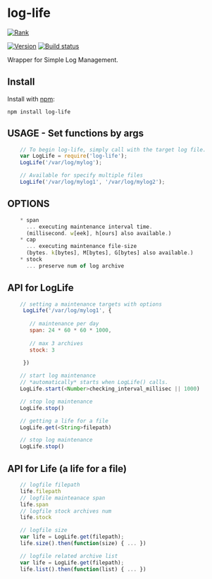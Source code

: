 # log-life
  
[![Rank](https://nodei.co/npm/log-life.png?downloads=true&amp;downloadRank=true&amp;stars=true)](https://nodei.co/npm/log-life/)  
  
[![Version](https://badge.fury.io/js/log-life.png)](https://npmjs.org/package/log-life)
[![Build status](https://travis-ci.org/ystskm/node-log-life.png)](https://travis-ci.org/ystskm/node-log-life)  
  
Wrapper for Simple Log Management.

## Install

Install with [npm](http://npmjs.org/):

    npm install log-life
    
## USAGE - Set functions by args

```js
    // To begin log-life, simply call with the target log file.
    var LogLife = require('log-life');
    LogLife('/var/log/mylog');
```

```js
    // Available for specify multiple files
    LogLife('/var/log/mylog1', '/var/log/mylog2');
```

## OPTIONS

```js
    * span  
      ... executing maintenance interval time.  
      (millisecond. w[eek], h[ours] also available.)
    * cap
      ... executing maintenance file-size  
      (bytes. k[bytes], M[bytes], G[bytes] also available.)
    * stock 
      ... preserve num of log archive
```

## API for __LogLife__

```js
    // setting a maintenance targets with options
     LogLife('/var/log/mylog1', {
     
       // maintenance per day
       span: 24 * 60 * 60 * 1000, 
       
       // max 3 archives
       stock: 3
       
     })
```

```js
    // start log maintenance
    // *automatically* starts when LogLife() calls.
    LogLife.start(<Number>checking_interval_millisec || 1000)
```

```js
    // stop log maintenance
    LogLife.stop()
```

```js
    // getting a life for a file
    LogLife.get(<String>filepath)
```

```js
    // stop log maintenance
    LogLife.stop()
```

## API for __Life__ (a life for a file)

```js
    // logfile filepath 
    life.filepath
    // logfile mainteanace span
    life.span
    // logfile stock archives num
    life.stock
```

```js
    // logfile size 
    var life = LogLife.get(filepath);
    life.size().then(function(size) { ... })
```

```js
    // logfile related archive list 
    var life = LogLife.get(filepath);
    life.list().then(function(list) { ... })
```
